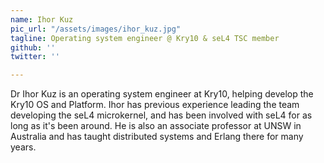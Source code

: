 ```yaml
---
name: Ihor Kuz
pic_url: "/assets/images/ihor_kuz.jpg"
tagline: Operating system engineer @ Kry10 & seL4 TSC member
github: ''
twitter: ''

---
```

Dr Ihor Kuz is an operating system engineer at Kry10, helping develop the Kry10 OS and Platform. Ihor has previous experience leading the team developing the seL4 microkernel, and has been involved with seL4 for as long as it's been around. He is also an associate professor at UNSW in Australia and has taught distributed systems and Erlang there for many years.
